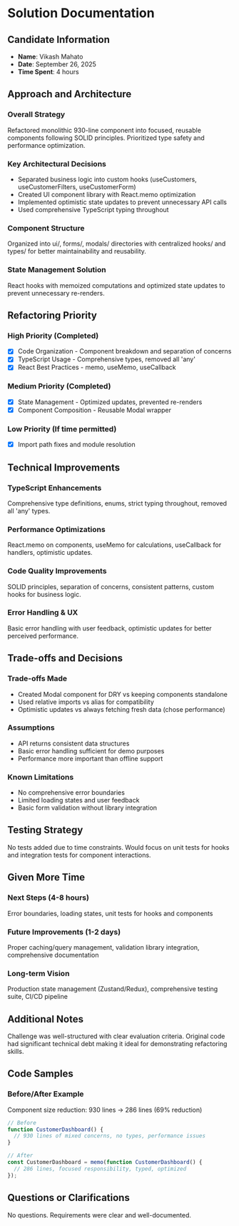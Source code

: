 # Solution Documentation

## Candidate Information
- **Name**: Vikash Mahato
- **Date**: September 26, 2025
- **Time Spent**: 4 hours

## Approach and Architecture

### Overall Strategy
Refactored monolithic 930-line component into focused, reusable components following SOLID principles. Prioritized type safety and performance optimization.

### Key Architectural Decisions
- Separated business logic into custom hooks (useCustomers, useCustomerFilters, useCustomerForm)
- Created UI component library with React.memo optimization
- Implemented optimistic state updates to prevent unnecessary API calls
- Used comprehensive TypeScript typing throughout

### Component Structure
Organized into ui/, forms/, modals/ directories with centralized hooks/ and types/ for better maintainability and reusability.

### State Management Solution
React hooks with memoized computations and optimized state updates to prevent unnecessary re-renders.

## Refactoring Priority

### High Priority (Completed)
- [x] Code Organization  - Component breakdown and separation of concerns
- [x] TypeScript Usage  - Comprehensive types, removed all 'any'
- [x] React Best Practices  - memo, useMemo, useCallback

### Medium Priority (Completed)
- [x] State Management  - Optimized updates, prevented re-renders
- [x] Component Composition - Reusable Modal wrapper

### Low Priority (If time permitted)
- [x] Import path fixes and module resolution

## Technical Improvements

### TypeScript Enhancements
Comprehensive type definitions, enums, strict typing throughout, removed all 'any' types.

### Performance Optimizations
React.memo on components, useMemo for calculations, useCallback for handlers, optimistic updates.

### Code Quality Improvements
SOLID principles, separation of concerns, consistent patterns, custom hooks for business logic.

### Error Handling & UX
Basic error handling with user feedback, optimistic updates for better perceived performance.

## Trade-offs and Decisions

### Trade-offs Made
- Created Modal component for DRY vs keeping components standalone
- Used relative imports vs alias for compatibility
- Optimistic updates vs always fetching fresh data (chose performance)

### Assumptions
- API returns consistent data structures
- Basic error handling sufficient for demo purposes
- Performance more important than offline support

### Known Limitations
- No comprehensive error boundaries
- Limited loading states and user feedback
- Basic form validation without library integration

## Testing Strategy
No tests added due to time constraints. Would focus on unit tests for hooks and integration tests for component interactions.

## Given More Time

### Next Steps (4-8 hours)
Error boundaries, loading states, unit tests for hooks and components

### Future Improvements (1-2 days)
Proper caching/query management, validation library integration, comprehensive documentation

### Long-term Vision
Production state management (Zustand/Redux), comprehensive testing suite, CI/CD pipeline

## Additional Notes
Challenge was well-structured with clear evaluation criteria. Original code had significant technical debt making it ideal for demonstrating refactoring skills.

## Code Samples

### Before/After Example
Component size reduction: 930 lines → 286 lines (69% reduction)

```typescript
// Before
function CustomerDashboard() {
  // 930 lines of mixed concerns, no types, performance issues
}

// After
const CustomerDashboard = memo(function CustomerDashboard() {
  // 286 lines, focused responsibility, typed, optimized
});
```

## Questions or Clarifications
No questions. Requirements were clear and well-documented.